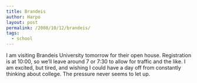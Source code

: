 ```yaml
---
title: Brandeis
author: Harpo
layout: post
permalink: /2008/10/12/brandeis/
tags:
  - school
---
```

I am visiting Brandeis University tomorrow for their open house. Registration is at 10:00, so we&#8217;ll leave around 7 or 7:30 to allow for traffic and the like. I am excited, but tired, and wishing I could have a day off from constantly thinking about college. The pressure never seems to let up.